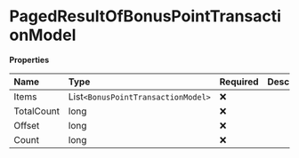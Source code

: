 # PagedResultOfBonusPointTransactionModel

**Properties**

| Name       | Type                               | Required | Description |
| :--------- | :--------------------------------- | :------- | :---------- |
| Items      | List`<BonusPointTransactionModel>` | ❌       |             |
| TotalCount | long                               | ❌       |             |
| Offset     | long                               | ❌       |             |
| Count      | long                               | ❌       |             |

<!-- This file was generated by liblab | https://liblab.com/ -->
